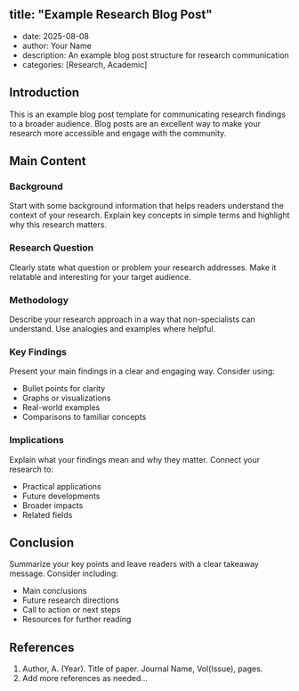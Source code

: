 ## title: "Example Research Blog Post"
- date: 2025-08-08
- author: Your Name
- description: An example blog post structure for research communication
- categories: [Research, Academic]

## Introduction

This is an example blog post template for communicating research findings to a broader audience. Blog posts are an excellent way to make your research more accessible and engage with the community.

## Main Content

### Background

Start with some background information that helps readers understand the context of your research. Explain key concepts in simple terms and highlight why this research matters.

### Research Question

Clearly state what question or problem your research addresses. Make it relatable and interesting for your target audience.

### Methodology

Describe your research approach in a way that non-specialists can understand. Use analogies and examples where helpful.

### Key Findings

Present your main findings in a clear and engaging way. Consider using:

- Bullet points for clarity
- Graphs or visualizations
- Real-world examples
- Comparisons to familiar concepts

### Implications

Explain what your findings mean and why they matter. Connect your research to:

- Practical applications
- Future developments
- Broader impacts
- Related fields

## Conclusion

Summarize your key points and leave readers with a clear takeaway message. Consider including:

- Main conclusions
- Future research directions
- Call to action or next steps
- Resources for further reading

## References

1. Author, A. (Year). Title of paper. Journal Name, Vol(Issue), pages.
2. Add more references as needed...